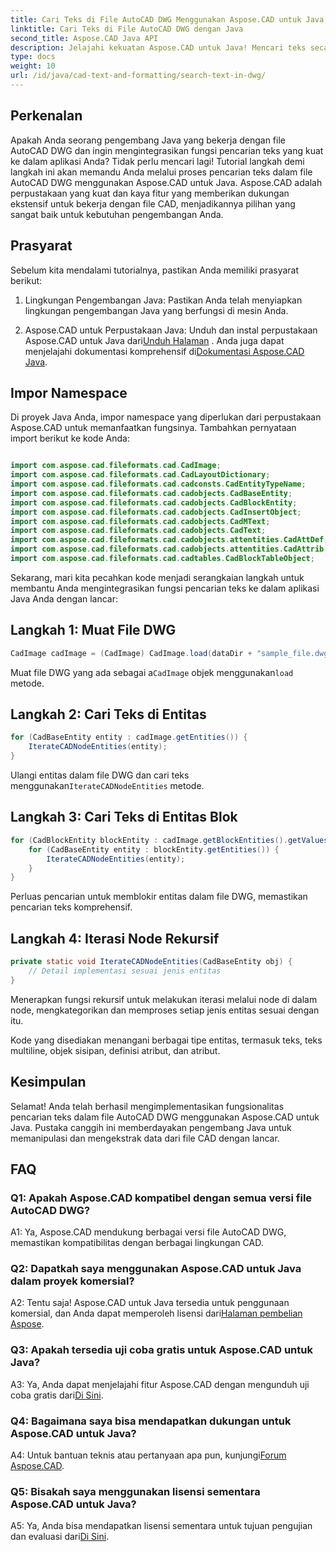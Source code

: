 ```yaml
---
title: Cari Teks di File AutoCAD DWG Menggunakan Aspose.CAD untuk Java
linktitle: Cari Teks di File AutoCAD DWG dengan Java
second_title: Aspose.CAD Java API
description: Jelajahi kekuatan Aspose.CAD untuk Java! Mencari teks secara efisien dalam file AutoCAD DWG. Unduh perpustakaan dan tingkatkan aplikasi CAD Anda.
type: docs
weight: 10
url: /id/java/cad-text-and-formatting/search-text-in-dwg/
---
```

## Perkenalan

Apakah Anda seorang pengembang Java yang bekerja dengan file AutoCAD DWG dan ingin mengintegrasikan fungsi pencarian teks yang kuat ke dalam aplikasi Anda? Tidak perlu mencari lagi! Tutorial langkah demi langkah ini akan memandu Anda melalui proses pencarian teks dalam file AutoCAD DWG menggunakan Aspose.CAD untuk Java. Aspose.CAD adalah perpustakaan yang kuat dan kaya fitur yang memberikan dukungan ekstensif untuk bekerja dengan file CAD, menjadikannya pilihan yang sangat baik untuk kebutuhan pengembangan Anda.

## Prasyarat

Sebelum kita mendalami tutorialnya, pastikan Anda memiliki prasyarat berikut:

1. Lingkungan Pengembangan Java: Pastikan Anda telah menyiapkan lingkungan pengembangan Java yang berfungsi di mesin Anda.

2.  Aspose.CAD untuk Perpustakaan Java: Unduh dan instal perpustakaan Aspose.CAD untuk Java dari[Unduh Halaman](https://releases.aspose.com/cad/java/) . Anda juga dapat menjelajahi dokumentasi komprehensif di[Dokumentasi Aspose.CAD Java](https://reference.aspose.com/cad/java/).

## Impor Namespace

Di proyek Java Anda, impor namespace yang diperlukan dari perpustakaan Aspose.CAD untuk memanfaatkan fungsinya. Tambahkan pernyataan import berikut ke kode Anda:

```java

import com.aspose.cad.fileformats.cad.CadImage;
import com.aspose.cad.fileformats.cad.CadLayoutDictionary;
import com.aspose.cad.fileformats.cad.cadconsts.CadEntityTypeName;
import com.aspose.cad.fileformats.cad.cadobjects.CadBaseEntity;
import com.aspose.cad.fileformats.cad.cadobjects.CadBlockEntity;
import com.aspose.cad.fileformats.cad.cadobjects.CadInsertObject;
import com.aspose.cad.fileformats.cad.cadobjects.CadMText;
import com.aspose.cad.fileformats.cad.cadobjects.CadText;
import com.aspose.cad.fileformats.cad.cadobjects.attentities.CadAttDef;
import com.aspose.cad.fileformats.cad.cadobjects.attentities.CadAttrib;
import com.aspose.cad.fileformats.cad.cadtables.CadBlockTableObject;
```

Sekarang, mari kita pecahkan kode menjadi serangkaian langkah untuk membantu Anda mengintegrasikan fungsi pencarian teks ke dalam aplikasi Java Anda dengan lancar:

## Langkah 1: Muat File DWG

```java
CadImage cadImage = (CadImage) CadImage.load(dataDir + "sample_file.dwg");
```

Muat file DWG yang ada sebagai a`CadImage` objek menggunakan`load` metode.

## Langkah 2: Cari Teks di Entitas

```java
for (CadBaseEntity entity : cadImage.getEntities()) {
    IterateCADNodeEntities(entity);
}
```

 Ulangi entitas dalam file DWG dan cari teks menggunakan`IterateCADNodeEntities` metode.

## Langkah 3: Cari Teks di Entitas Blok

```java
for (CadBlockEntity blockEntity : cadImage.getBlockEntities().getValues()) {
    for (CadBaseEntity entity : blockEntity.getEntities()) {
        IterateCADNodeEntities(entity);
    }
}
```

Perluas pencarian untuk memblokir entitas dalam file DWG, memastikan pencarian teks komprehensif.

## Langkah 4: Iterasi Node Rekursif

```java
private static void IterateCADNodeEntities(CadBaseEntity obj) {
    // Detail implementasi sesuai jenis entitas
}
```

Menerapkan fungsi rekursif untuk melakukan iterasi melalui node di dalam node, mengkategorikan dan memproses setiap jenis entitas sesuai dengan itu.

Kode yang disediakan menangani berbagai tipe entitas, termasuk teks, teks multiline, objek sisipan, definisi atribut, dan atribut.

## Kesimpulan

Selamat! Anda telah berhasil mengimplementasikan fungsionalitas pencarian teks dalam file AutoCAD DWG menggunakan Aspose.CAD untuk Java. Pustaka canggih ini memberdayakan pengembang Java untuk memanipulasi dan mengekstrak data dari file CAD dengan lancar.

## FAQ

### Q1: Apakah Aspose.CAD kompatibel dengan semua versi file AutoCAD DWG?

A1: Ya, Aspose.CAD mendukung berbagai versi file AutoCAD DWG, memastikan kompatibilitas dengan berbagai lingkungan CAD.

### Q2: Dapatkah saya menggunakan Aspose.CAD untuk Java dalam proyek komersial?

 A2: Tentu saja! Aspose.CAD untuk Java tersedia untuk penggunaan komersial, dan Anda dapat memperoleh lisensi dari[Halaman pembelian Aspose](https://purchase.aspose.com/buy).

### Q3: Apakah tersedia uji coba gratis untuk Aspose.CAD untuk Java?

 A3: Ya, Anda dapat menjelajahi fitur Aspose.CAD dengan mengunduh uji coba gratis dari[Di Sini](https://releases.aspose.com/).

### Q4: Bagaimana saya bisa mendapatkan dukungan untuk Aspose.CAD untuk Java?

 A4: Untuk bantuan teknis atau pertanyaan apa pun, kunjungi[Forum Aspose.CAD](https://forum.aspose.com/c/cad/19).

### Q5: Bisakah saya menggunakan lisensi sementara Aspose.CAD untuk Java?

 A5: Ya, Anda bisa mendapatkan lisensi sementara untuk tujuan pengujian dan evaluasi dari[Di Sini](https://purchase.aspose.com/temporary-license/).